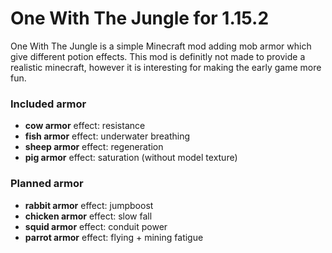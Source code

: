 # One With The Jungle for 1.15.2
One With The Jungle is a simple Minecraft mod adding mob armor which give different potion effects.
This mod is definitly not made to provide a realistic minecraft, however it is interesting for making the early game more fun.

### Included armor
* __cow armor__ effect: resistance
* __fish armor__ effect: underwater breathing
* __sheep armor__ effect: regeneration
* __pig armor__ effect: saturation (without model texture)

### Planned armor
* __rabbit armor__ effect: jumpboost
* __chicken armor__ effect: slow fall
* __squid armor__ effect: conduit power
* __parrot armor__ effect: flying + mining fatigue
